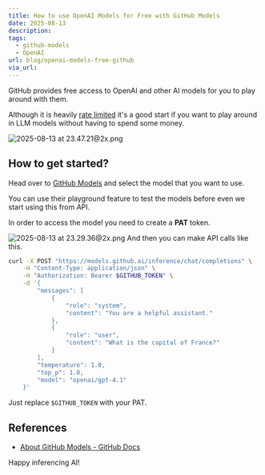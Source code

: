 ```yaml
---
title: How to use OpenAI Models for Free with GitHub Models
date: 2025-08-13
description: 
tags:
  - github-models
  - OpenAI
url: blog/openai-models-free-github
via_url:
---
```

GitHub provides free access to OpenAI and other AI models for you to play around with them.

Although it is heavily [rate limited](https://docs.github.com/en/github-models/use-github-models/prototyping-with-ai-models#rate-limits) it's a good start if you want to play around in LLM models without having to spend some money.

![2025-08-13 at 23.47.21@2x.png](/images/2025-08-13-at-23.47.21-at-2x.png)

## How to get started?

Head over to [GitHub Models](https://github.com/marketplace?type=models)  and select the model that you want to use.

You can use their playground feature to test the models before even we start using this from API.

In order to access the model you need to create a **PAT** token.

![2025-08-13 at 23.29.36@2x.png](/images/2025-08-13-at-23.29.36-at-2x.png)
And then you can make API calls like this. 

```bash
curl -X POST "https://models.github.ai/inference/chat/completions" \
    -H "Content-Type: application/json" \
    -H "Authorization: Bearer $GITHUB_TOKEN" \
    -d '{
        "messages": [
            {
                "role": "system",
                "content": "You are a helpful assistant."
            },
            {
                "role": "user",
                "content": "What is the capital of France?"
            }
        ],
        "temperature": 1.0,
        "top_p": 1.0,
        "model": "openai/gpt-4.1"
    }'

```

Just replace `$GITHUB_TOKEN` with your PAT.

## References
- [About GitHub Models - GitHub Docs](https://docs.github.com/en/github-models/about-github-models)

Happy inferencing AI!